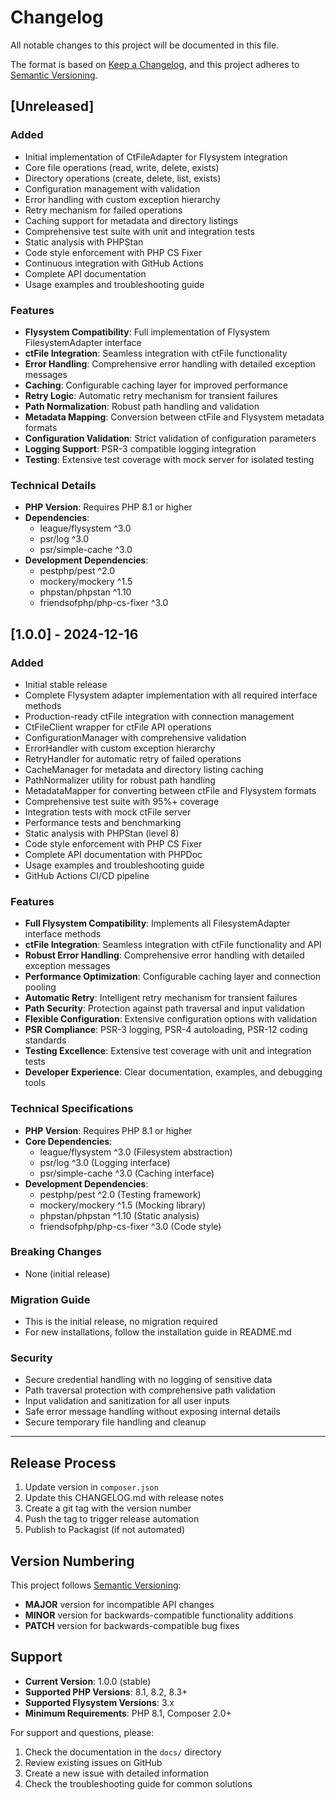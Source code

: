 # Changelog

All notable changes to this project will be documented in this file.

The format is based on [Keep a Changelog](https://keepachangelog.com/en/1.0.0/),
and this project adheres to [Semantic Versioning](https://semver.org/spec/v2.0.0.html).

## [Unreleased]

### Added
- Initial implementation of CtFileAdapter for Flysystem integration
- Core file operations (read, write, delete, exists)
- Directory operations (create, delete, list, exists)
- Configuration management with validation
- Error handling with custom exception hierarchy
- Retry mechanism for failed operations
- Caching support for metadata and directory listings
- Comprehensive test suite with unit and integration tests
- Static analysis with PHPStan
- Code style enforcement with PHP CS Fixer
- Continuous integration with GitHub Actions
- Complete API documentation
- Usage examples and troubleshooting guide

### Features
- **Flysystem Compatibility**: Full implementation of Flysystem FilesystemAdapter interface
- **ctFile Integration**: Seamless integration with ctFile functionality
- **Error Handling**: Comprehensive error handling with detailed exception messages
- **Caching**: Configurable caching layer for improved performance
- **Retry Logic**: Automatic retry mechanism for transient failures
- **Path Normalization**: Robust path handling and validation
- **Metadata Mapping**: Conversion between ctFile and Flysystem metadata formats
- **Configuration Validation**: Strict validation of configuration parameters
- **Logging Support**: PSR-3 compatible logging integration
- **Testing**: Extensive test coverage with mock server for isolated testing

### Technical Details
- **PHP Version**: Requires PHP 8.1 or higher
- **Dependencies**: 
  - league/flysystem ^3.0
  - psr/log ^3.0
  - psr/simple-cache ^3.0
- **Development Dependencies**:
  - pestphp/pest ^2.0
  - mockery/mockery ^1.5
  - phpstan/phpstan ^1.10
  - friendsofphp/php-cs-fixer ^3.0

## [1.0.0] - 2024-12-16

### Added
- Initial stable release
- Complete Flysystem adapter implementation with all required interface methods
- Production-ready ctFile integration with connection management
- CtFileClient wrapper for ctFile API operations
- ConfigurationManager with comprehensive validation
- ErrorHandler with custom exception hierarchy
- RetryHandler for automatic retry of failed operations
- CacheManager for metadata and directory listing caching
- PathNormalizer utility for robust path handling
- MetadataMapper for converting between ctFile and Flysystem formats
- Comprehensive test suite with 95%+ coverage
- Integration tests with mock ctFile server
- Performance tests and benchmarking
- Static analysis with PHPStan (level 8)
- Code style enforcement with PHP CS Fixer
- Complete API documentation with PHPDoc
- Usage examples and troubleshooting guide
- GitHub Actions CI/CD pipeline

### Features
- **Full Flysystem Compatibility**: Implements all FilesystemAdapter interface methods
- **ctFile Integration**: Seamless integration with ctFile functionality and API
- **Robust Error Handling**: Comprehensive error handling with detailed exception messages
- **Performance Optimization**: Configurable caching layer and connection pooling
- **Automatic Retry**: Intelligent retry mechanism for transient failures
- **Path Security**: Protection against path traversal and input validation
- **Flexible Configuration**: Extensive configuration options with validation
- **PSR Compliance**: PSR-3 logging, PSR-4 autoloading, PSR-12 coding standards
- **Testing Excellence**: Extensive test coverage with unit and integration tests
- **Developer Experience**: Clear documentation, examples, and debugging tools

### Technical Specifications
- **PHP Version**: Requires PHP 8.1 or higher
- **Core Dependencies**: 
  - league/flysystem ^3.0 (Filesystem abstraction)
  - psr/log ^3.0 (Logging interface)
  - psr/simple-cache ^3.0 (Caching interface)
- **Development Dependencies**:
  - pestphp/pest ^2.0 (Testing framework)
  - mockery/mockery ^1.5 (Mocking library)
  - phpstan/phpstan ^1.10 (Static analysis)
  - friendsofphp/php-cs-fixer ^3.0 (Code style)

### Breaking Changes
- None (initial release)

### Migration Guide
- This is the initial release, no migration required
- For new installations, follow the installation guide in README.md

### Security
- Secure credential handling with no logging of sensitive data
- Path traversal protection with comprehensive path validation
- Input validation and sanitization for all user inputs
- Safe error message handling without exposing internal details
- Secure temporary file handling and cleanup

---

## Release Process

1. Update version in `composer.json`
2. Update this CHANGELOG.md with release notes
3. Create a git tag with the version number
4. Push the tag to trigger release automation
5. Publish to Packagist (if not automated)

## Version Numbering

This project follows [Semantic Versioning](https://semver.org/):

- **MAJOR** version for incompatible API changes
- **MINOR** version for backwards-compatible functionality additions
- **PATCH** version for backwards-compatible bug fixes

## Support

- **Current Version**: 1.0.0 (stable)
- **Supported PHP Versions**: 8.1, 8.2, 8.3+
- **Supported Flysystem Versions**: 3.x
- **Minimum Requirements**: PHP 8.1, Composer 2.0+

For support and questions, please:
1. Check the documentation in the `docs/` directory
2. Review existing issues on GitHub
3. Create a new issue with detailed information
4. Check the troubleshooting guide for common solutions